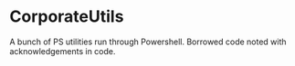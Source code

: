 # CorporateUtils
A bunch of PS utilities run through Powershell. Borrowed code noted with acknowledgements in code.
